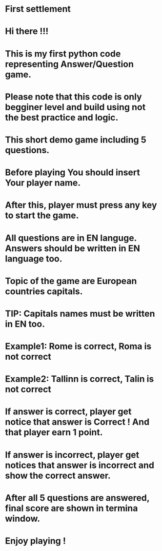 #   First settlement

#   Hi there !!!

#   This is my first python code representing Answer/Question game.
#   Please note that this code is only begginer level and build using not the best practice and logic.
#   This short demo game including 5 questions.
#   Before playing You should insert Your player name.
#   After this, player must press any key to start the game.
#   All questions are in EN languge. Answers should be written in EN language too.
#   Topic of the game are European countries capitals.
#   TIP: Capitals names must be written in EN too.
#   Example1: Rome is correct, Roma is not correct
#   Example2: Tallinn is correct, Talin is not correct
#   If answer is correct, player get notice that answer is Correct ! And that player earn 1 point.
#   If answer is incorrect, player get notices that answer is incorrect and show the correct answer.
#   After all 5 questions are answered, final score are shown in termina window.

#   Enjoy playing !
